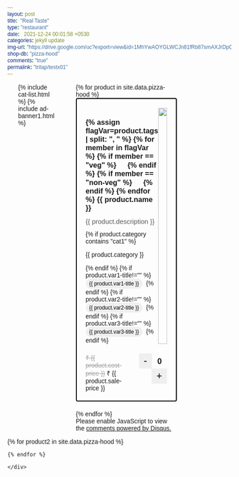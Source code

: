 ```yaml
---
layout: post
title:  "Real Taste"
type: "restaurant"
date:   2021-12-24 00:01:58 +0530
categories: jekyll update
img-url: "https://drive.google.com/uc?export=view&id=1MhYwAOYGLWCJn81fRb87smAXJrDpChyP" 
shop-db: "pizza-hood"
comments: "true"
permalink: "tritap/testx01"
---
```


<style>

  @import url('https://fonts.googleapis.com/css2?family=Outfit:wght@100;200;300;400;500;600;700;800;900&display=swap');
@import url('https://fonts.googleapis.com/css2?family=Outfit:wght@100;200;300;400;500;600;700;800;900&display=swap');
* {
  font-family: 'Outfit', sans-serif;
}
h1, h2 {
  font-family: 'Outfit', sans-serif;
}




.otrBxProduct {
  border:solid black 2px;
  padding:20px; 
  max-width:400px;
  margin:0 auto; 
    margin-bottom:20px; 
    border-radius:4px; 


}


.container {
  
}

.prdDesc-r1 {
  display:flex; 
}
.prdDesc-r1c1 {
  flex:2;  
}
.prdDesc-r1c2 {
  flex:1;  
  display:flex; 
  align-itmes:center; 
  justify-content:center; 
}
.prdDesc-r2 {
  display:flex; 
}
.prdDesc-r2c1 {
  flex:1;  
}
.prdDesc-r2c2 {
  flex:1;  
  text-align:right; 
}
p.cstPrdDesc {
margin: 0px;
    font-size: 15px;
    margin-bottom: 12px;
    color: #5b5b5b;
    font-weight: 500;
}
.prdDesc-r1c1 h3 {
    margin-bottom: 2px;
    margin-bottom:12px;   
}
button.btnStyleCstm {
    padding: 4px 11px;
    background-color: none; //#dadada;
    border: none;
    font-size:22px; 
    font-radius:4px; 
}
span.cstmQtyPicker {
    margin: 0 12px;
    font-size: 18px;
    font-weight: 600;
}
.varBtn {
  border:0px; 
  padding:4px 8px; 
  font-size:12px;
  border-radius:20px;  
  margin-right:4px; 
}
.varBtn:hover {
  background-color: #cd9c20;
}
.shopMainFlex {
  display:flex;  
}
.shopPgR1C1, .shopPgR1C2, .shopPgR1C3 {
  flex:1; 
  padding:0px 24px; 
}
.shopChkOtBtn {
  width:100%; 
  font-size:24px; 
  display:none; 


}
.shopChkOtBtn.active { 
  display:block; 
}


@media(max-width:520px) {
  .shopMainFlex {
    flex-direction:column; 
  }
  .shopPgR1C1, .shopPgR1C2, .shopPgR1C3 {
    flex:1; 
    padding:0px 12px; 
  }
}

</style>
 
<div class="otrMostBox">

<div class="container shopMainFlex">
<div class="shopPgR1C1">
 {% include cat-list.html %}
 {% include ad-banner1.html %}
</div>

  
<div class="shopPgR1C2">
{% for product in site.data.pizza-hood %}
<div class="otrBxProduct
  {%- assign flagVar=product.category | split: ', ' -%}
  {% for member in flagVar %}
  {{ member }} 
  {%- endfor -%}
">  

<div class="prdDesc">
  <div class="prdDesc-r1">
  <div class="prdDesc-r1c1">
  <h3>  
  {% assign flagVar=product.tags | split: ", " %}
  {% for member in flagVar %}
    {% if member == "veg" %}
    <img src="veg.png" width="16px">
    {% endif %}
    {% if member == "non-veg" %}
    <img src="non-veg.png" width="16px">
  {% endif %}
  {% endfor %}
  {{ product.name }}</h3>
  <p class="cstPrdDesc">{{ product.description }}</p>
  {% if product.category contains "cat1" %}
  <p class="cstPrdCat">{{ product.category }}</p>
  {% endif %}
  {% if product.var1-title!="" %}
    <button class="varBtn">{{ product.var1-title }}</button>
  {% endif %}
  {% if product.var2-title!="" %}
    <button class="varBtn">{{ product.var2-title }}</button>
  {% endif %}
  {% if product.var3-title!="" %}
    <button class="varBtn">{{ product.var3-title }}</button>
  {% endif %}
  </div>
  <div class="prdDesc-r1c2">
  <img src="{{ product.img-url }}" width="100%">
  </div>
</div>
<hr style="margin-top:12px; margin-bottom:8px; border-color:white; background-color:white;">
<div class="prdDesc-r2">
  <div class="prdDesc-r2c1">
    <strike style="color:#a2a2a2; font-weight:500; ">₹ {{ product.cost-price }}</strike>&nbsp;₹ {{ product.sale-price }}
  </div>
  <div class="prdDesc-r2c2">
     <div class="priceQty-r1c2">
        <button class="btnStyleCstm" onclick="dec{{ product.prod-id }}();">-</button><span id="{{ product.prod-id }}-qty" class="cstmQtyPicker {{ product2.prod-id }}qtyx3">0</span><button class="btnStyleCstm" onclick="inc{{ product.prod-id }}();">+</button>
      </div>
  </div>
</div>
  
</div>
</div>
{% endfor %}









<div id="disqus_thread"></div>
<script>
    /**
    *  RECOMMENDED CONFIGURATION VARIABLES: EDIT AND UNCOMMENT THE SECTION BELOW TO INSERT DYNAMIC VALUES FROM YOUR PLATFORM OR CMS.
    *  LEARN WHY DEFINING THESE VARIABLES IS IMPORTANT: https://disqus.com/admin/universalcode/#configuration-variables    */
    /*
    var disqus_config = function () {
    this.page.url = PAGE_URL;  // Replace PAGE_URL with your page's canonical URL variable
    this.page.identifier = PAGE_IDENTIFIER; // Replace PAGE_IDENTIFIER with your page's unique identifier variable
    };
    */
    (function() { // DON'T EDIT BELOW THIS LINE
    var d = document, s = d.createElement('script');
    s.src = 'https://mihu-pb.disqus.com/embed.js';
    s.setAttribute('data-timestamp', +new Date());
    (d.head || d.body).appendChild(s);
    })();
</script>
<noscript>Please enable JavaScript to view the <a href="https://disqus.com/?ref_noscript">comments powered by Disqus.</a></noscript>










</div>

<div class="shopPgR1C3">
<style>
.invoiceCstmOtrBx {
  background-color:rgba(0,0,0,0.04);
  border-radius:8px; 
  padding-top:20px; 

  position:sticky; 
  top:80px; 
  display:none; 
}
.invoiceCstm-hdr{
  text-align:center;
  font-size:28px; 
  margin-bottom:20px; 
}
.shopChkOtBtn {
  border:none; 
    border-radius:8px; 
    padding:12px 0px; 
}
.invceItems-otrBx {
  display:flex; 
  padding:12px 20px; 
}
.invceItems-item, .invceItems-price {
  flex:1; 
}
.invceItems-price {
  text-align:right;
}
#checkOutButton:hover {
  background-color:#25D366; 
  color:white; 
}

</style>
<div class="invoiceCstmOtrBx">
<h3 class="invoiceCstm-hdr">Cart2</h3><hr>
<div class="invceItems-otrBx">
<div class="invceItems-item">


{% for product3 in site.data.pizza-hood %}

<p id="{{ product3.prod-id }}qtyx4">{{ product3.name }}</p>

    {% endfor %}



</div>
<div class="invceItems-price">
   {% for product3 in site.data.pizza-hood %}
    <p id="{{ product3.prod-id }}qtyx2">0</p>
   {% endfor %}

</div>
</div>
<button id="checkOutButton" class="shopChkOtBtn active" onclick="incX02();"><i class="fab fa-whatsapp"></i> Checkout</button>
</div>
</div>
</div>
</div>

<div>

  {% for product2 in site.data.pizza-hood %}
    
  <script>

  var qty{{ product2.prod-id }}=0;
    
  function inc{{ product2.prod-id }}() {
    alert("test");
    /* single product quantity increased */
    qty{{ product2.prod-id }}++;
    /* updating cookies */

    var counter=qty{{ product2.prod-id }};
    document.getElementById("{{ product2.prod-id }}qtyx2").innerHTML=counter;  
    document.getElementById("{{ product2.prod-id }}-qty").innerHTML="qty{{ product2.prod-id }}";
    document.getElementById("{{ product2.prod-id }}-qty").innerHTML=qty{{ product2.prod-id }};
    invoiceToggl();
      {% for product5 in site.data.pizza-hood %}
        qtyChkInc{{ product5.prod-id }}();
        qty{{ product2.prod-id }}
      {% endfor %}
      alert({{ product2.prod-id }}quantity);
    }

  function qtyChkInc{{ product2.prod-id }}() {
        var flagx{{ product2.prod-id }} = document.getElementById("{{ product2.prod-id }}-qty").innerHTML;
        if(flagx{{ product2.prod-id }}!=0) {
          $("#{{ product2.prod-id }}qtyx4").css("display", "block"); 
          $("#{{ product2.prod-id }}qtyx2").css("display", "block"); 
        }
    }



            function dec{{ product2.prod-id }}() {
              if(qty{{ product2.prod-id }}>0) {
              qty{{ product2.prod-id }}--;
              var counter=qty{{ product2.prod-id }};
            document.getElementById("{{ product2.prod-id }}qtyx2").innerHTML=counter;
            document.getElementById("{{ product2.prod-id }}-qty").innerHTML=qty{{ product2.prod-id }};
              }
      {% for product5 in site.data.pizza-hood %}
        qtyChkDec{{ product5.prod-id }}();
      {% endfor %}

        }


  function qtyChkDec{{ product2.prod-id }}() {
        var flagx{{ product2.prod-id }} = document.getElementById("{{ product2.prod-id }}-qty").innerHTML;
        if(flagx{{ product2.prod-id }}==0) {
          $("#{{ product2.prod-id }}qtyx4").css("display", "none"); 
          $("#{{ product2.prod-id }}qtyx2").css("display", "none"); 
        }
    }







      function invoiceToggl() {

      }

        
        function defOnLoad() {
                    document.getElementById("{{ product2.prod-id }}qtyx2").style.display="none";
          document.getElementById("{{ product2.prod-id }}qtyx4").style.display="none"; 
        }

 window.onload=defOnLoad();

   
      </script>
    {% endfor %}

    </div>
